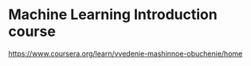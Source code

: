 # Machine Learning Introduction course
https://www.coursera.org/learn/vvedenie-mashinnoe-obuchenie/home
